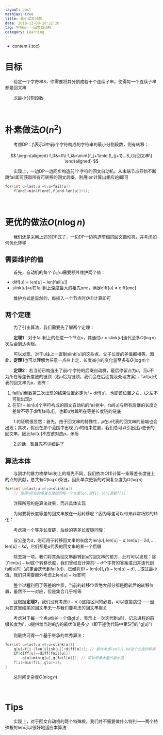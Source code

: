 ```yaml
---
layout: post
mathjax: true
title: 最小回文分解
date: 2018-12-08-20:22:20
tag: 字符串---回文自动机
category: Learning
---
```

* content
{:toc}
# 目标

　　给定一个字符串$S$，你需要将其分割成若干个连续子串，使得每一个连续子串都是回文串

　　求最小分割段数



 　　

# 朴素做法$O(n^2)$

　　考虑DP：$f_i$表示$S$中前$i$个字符构成的字符串的最小分割段数，则有转移：

$$
\begin{aligned}
f_0&=0\\
f_i&=\min\{f_j+1\mid S_{j+1}...S_i为回文串\}
\end{aligned}
$$

　　实现上，一边DP一边同步构造前$i$个字符的回文自动机，从末端节点开始不断跳fail即可获取所有可转移的回文后缀，利用$\text{len}$计算出相应的$j$即可

```c++
for(int u=last;u!=0;u=fail[u])
    f[end]=min(f[end],f[end-len[u]]+1);
```

　　

# 更优的做法$O(n \log n)$

　　我们还是采用上述的DP式子，一边DP一边构造前缀的回文自动机，并考虑如何优化转移

## 需要维护的值

　　首先，自动机的每个节点$u$需要额外维护两个值：

* $\text{diff}[u]=\text{len}[u]-\text{len}[\text{fail}[u]]$
* $\text{slink}[u]=$$u$在fail树上深度最大的祖先$anc$，满足$\text{diff}[u]\neq\text{diff}[anc]$

　　维护方式是显然的，每插入一个节点时$O(1)$计算即可

## 两个定理

　　为了引出算法，我们需要先了解两个定理：

　　**定理1**：对于fail树上的任意一个节点$u$，其通过$u=\text{slink}[u]$迭代至多$O(\log n)$次后会到达树根。

　　可以发现，对于$u$往上一直到$\text{slink}[u]$的这些点，父子长度的差值都相等。因此，**定理1**也可以理解为任意一点往上走，长度减小的变化量至多有$O(\log n)$个

　　**定理2**：若当前已构造出了前$i$个字符的后缀自动机，最后停留点为$u$，且$u$不为所在等差长度链的链顶（若$u$恰为链顶，我们会在后面提及处理方案），$\text{fail}[u]$代表的回文串为$p$，则有：

1. $\text{fail}[u]$倒数第二次出现的结束位置必定为$i-\text{diff}[u]$，也即该位置之右、$i$之左不可能出现$p$
2. 在前$i-\text{len}[u]$个字符构成的回文自动机的fail树中，$\text{fail}[u]$与所有后继的长度之差皆不等于$\text{diff}[\text{fail}[u]]$，也即$u$为其所在等差长度链的链底

　　1.的证明很显然：首先，由于回文串的特殊性，$p$在$u$代表的回文串的前端也会出现；其次，假设在那个范围中出现了$p$的结束位置，我们总可以引出比$p$更长的回文串，因此$\text{fail[u]}$不应该对应$p$，矛盾

　　2.的话，暂且先不详细讲了

## 算法本体

　　与刚才的暴力枚举fail树上的祖先不同，我们依次$O(1)$计算一条等差长度链上的点的贡献，总共有$O(\log n)$条链，因此单次更新的时间复杂度为$O(\log n)$

```c++
for(int u=last;u!=0;u=slink[u])
    // 使用u所在的等差长度链的每一个长度len,用f[i-len]更新f[i]
```

　　注释所写的是算法效果，而非具体实现

　　为何要将长度等差的回文串放在一起转移呢？因为等差可以带来非常巧妙的转化：

　　考虑第一个等差长度链，后续的等差长度链同理：

　　设公差为$d$，则可用于转移回文串的长度为$\text{len}[u],\text{len}[u]-d,\text{len}[u]-2d,\dots,\text{len}[u]-kd$，它们都是$u$代表的回文串的某一个后缀

　　除去第一项，我们将其余回文串翻转到$u$的回文串的前方，此时可以发现：除了$\text{len}[u]-kd$这个转移长度，我们曾经在计算前$i-d$个字符的答案递归并迭代到$\text{fail}[u]$时（必定会迭代到$\text{fail}[u]$)，已经将$f[i-\text{len}[u]],f[i-\text{len}[u]-d],\dots$取过最小值。我们只需要额外考虑上$\text{len}[u]-kd$即可

　　整个过程利用了等差的性质，当前的转移位置绝大部分都是翻转后的转移位置，虽然不一一对应，但是集合几乎相等

　　且根据**定理2**，我们没有考虑$(i-d,i)$这段区间的必要，可以直接跳过——因为在这里结尾的回文串无一与我们要考虑的回文串相关

　　考虑对于每一个点$u$维护一个值$g[u]$，表示上一次迭代到$u$时，记总进程的前缀长度为$i'$，$u$提供给当时的$f_{i'}$的最优值是多少（即下述伪代码中第5行的"g[u]"）

　　则最终可得一个基于继承的优秀算法：

```c++
for(int u=last;u!=0;u=slink[u]){
    g[u]=f[i-(len[slink[u]]+diff[u])]; // 额外考虑len[u]-kd这个长度的转移
    if(diff[u]==diff[fail[u]])
        g[u]=min(g[u],g[fail[u]]); // 可以继承大量的最小值
    f[i]=min(f[i],g[u]+1);
}
```

　　总时间复杂度$O(n \log n)$

　　

# Tips

　　实现上，对于回文自动机的两个特殊根，我们并不需要做什么特判——两个特殊根的$\text{len}$可以很好地适应本算法